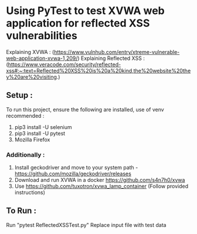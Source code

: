 # Using PyTest to test XVWA web application for reflected XSS vulnerabilities
Explaining XVWA : (https://www.vulnhub.com/entry/xtreme-vulnerable-web-application-xvwa-1,209/) 
Explaining Reflected XSS : (https://www.veracode.com/security/reflected-xss#:~:text=Reflected%20XSS%20is%20a%20kind,the%20website%20they%20are%20visiting.)
## Setup : 
To run this project, ensure the following are installed, use of venv recommended :  
  1. pip3 install -U selenium  
  2. pip3 install -U pytest  
  3. Mozilla Firefox  
### Additionally :
  1. Install geckodriver and move to your system path - https://github.com/mozilla/geckodriver/releases  
  2. Download and run XVWA in a docker https://github.com/s4n7h0/xvwa  
  3. Use https://github.com/tuxotron/xvwa_lamp_container (Follow provided instructions)  

## To Run :
Run "pytest ReflectedXSSTest.py"
Replace input file with test data
